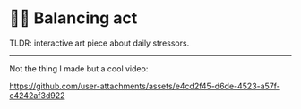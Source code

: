 # 😵‍💫 Balancing act

TLDR: interactive art piece about daily stressors.

---

Not the thing I made but a cool video:

https://github.com/user-attachments/assets/e4cd2f45-d6de-4523-a57f-c4242af3d922
